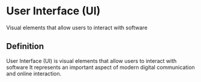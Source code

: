 # User Interface (UI)

Visual elements that allow users to interact with software

## Definition
User Interface (UI) is visual elements that allow users to interact with software It represents an important aspect of modern digital communication and online interaction.
